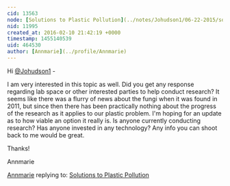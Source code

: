 ```yaml
---
cid: 13563
node: [Solutions to Plastic Pollution](../notes/Johudson1/06-22-2015/solutions-to-plastic-pollution)
nid: 11995
created_at: 2016-02-10 21:42:19 +0000
timestamp: 1455140539
uid: 464530
author: [Annmarie](../profile/Annmarie)
---
```


Hi [@Johudson1](/profile/Johudson1) -

I am very interested in this topic as well.  Did you get any response regarding lab space or other interested parties to help conduct research?  It seems like there was a flurry of news about the fungi when it was found in 2011, but since then there has been practically nothing about the progress of the research as it applies to our plastic problem.  I'm hoping for an update as to how viable an option it really is.  Is anyone currently conducting research? Has anyone invested in any technology?  Any info you can shoot back to me would be great.

Thanks!

Annmarie

[Annmarie](../profile/Annmarie) replying to: [Solutions to Plastic Pollution](../notes/Johudson1/06-22-2015/solutions-to-plastic-pollution)

